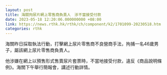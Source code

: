 ```yaml
---
layout: post
title: 海關拘尿片網上零售商負責人　涉不當接受付款
date: 2023-05-18 12:20:06.000000000 +08:00
link: https://news.rthk.hk/rthk/ch/component/k2/1701099-20230518.htm
categories: rthk
---
```


海關昨日採取執法行動，打擊網上尿片零售商不良營商手法，拘捕一名46歲男子，屬該網上尿片零售商負責人。

他涉嫌在網上以預售形式售賣尿片套票時，不當地接受付款，違反《商品說明條例》。海關下午舉行簡報會，講述行動詳情。
